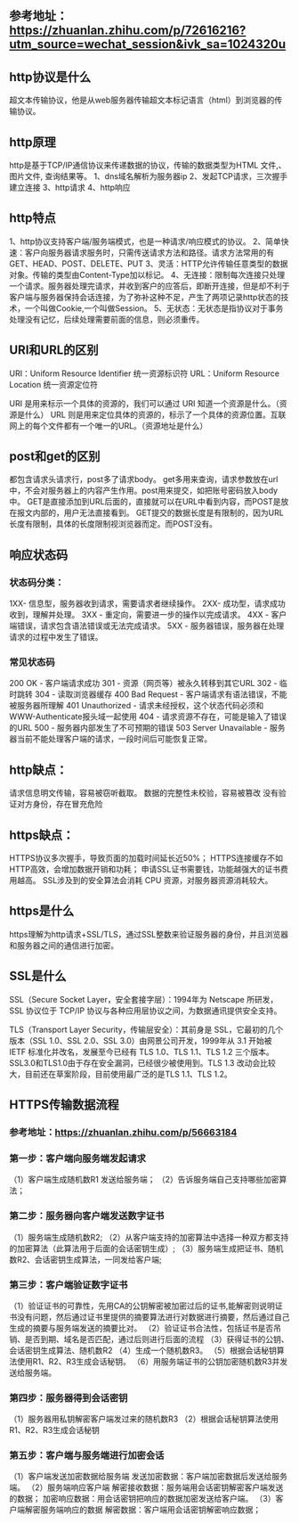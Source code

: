 ## 参考地址：https://zhuanlan.zhihu.com/p/72616216?utm_source=wechat_session&ivk_sa=1024320u

## http协议是什么
超文本传输协议，他是从web服务器传输超文本标记语言（html）到浏览器的传输协议。

## http原理
http是基于TCP/IP通信协议来传递数据的协议，传输的数据类型为HTML 文件,、图片文件, 查询结果等。
1、dns域名解析为服务器ip
2、发起TCP请求，三次握手建立连接
3、http请求
4、http响应

## http特点
1、http协议支持客户端/服务端模式，也是一种请求/响应模式的协议。
2、简单快速：客户向服务器请求服务时，只需传送请求方法和路径。请求方法常用的有GET、HEAD、POST、DELETE、PUT
3、灵活：HTTP允许传输任意类型的数据对象。传输的类型由Content-Type加以标记。
4、无连接：限制每次连接只处理一个请求。服务器处理完请求，并收到客户的应答后，即断开连接，但是却不利于客户端与服务器保持会话连接，为了弥补这种不足，产生了两项记录http状态的技术，一个叫做Cookie,一个叫做Session。
5、无状态：无状态是指协议对于事务处理没有记忆，后续处理需要前面的信息，则必须重传。

## URI和URL的区别
URI：Uniform Resource Identifier 统一资源标识符
URL：Uniform Resource Location 统一资源定位符

URI 是用来标示一个具体的资源的，我们可以通过 URI 知道一个资源是什么。（资源是什么）
URL 则是用来定位具体的资源的，标示了一个具体的资源位置。互联网上的每个文件都有一个唯一的URL。（资源地址是什么）

## post和get的区别
都包含请求头请求行，post多了请求body。
get多用来查询，请求参数放在url中，不会对服务器上的内容产生作用。post用来提交，如把账号密码放入body中。
GET是直接添加到URL后面的，直接就可以在URL中看到内容，而POST是放在报文内部的，用户无法直接看到。
GET提交的数据长度是有限制的，因为URL长度有限制，具体的长度限制视浏览器而定。而POST没有。

## 响应状态码

### 状态码分类：
1XX- 信息型，服务器收到请求，需要请求者继续操作。
2XX- 成功型，请求成功收到，理解并处理。
3XX - 重定向，需要进一步的操作以完成请求。
4XX - 客户端错误，请求包含语法错误或无法完成请求。
5XX - 服务器错误，服务器在处理请求的过程中发生了错误。

### 常见状态码
200 OK - 客户端请求成功
301 - 资源（网页等）被永久转移到其它URL
302 - 临时跳转
304 - 读取浏览器缓存
400 Bad Request - 客户端请求有语法错误，不能被服务器所理解
401 Unauthorized - 请求未经授权，这个状态代码必须和WWW-Authenticate报头域一起使用
404 - 请求资源不存在，可能是输入了错误的URL
500 - 服务器内部发生了不可预期的错误
503 Server Unavailable - 服务器当前不能处理客户端的请求，一段时间后可能恢复正常。

## http缺点：
请求信息明文传输，容易被窃听截取。
数据的完整性未校验，容易被篡改
没有验证对方身份，存在冒充危险

## https缺点：
HTTPS协议多次握手，导致页面的加载时间延长近50%；
HTTPS连接缓存不如HTTP高效，会增加数据开销和功耗；
申请SSL证书需要钱，功能越强大的证书费用越高。
SSL涉及到的安全算法会消耗 CPU 资源，对服务器资源消耗较大。

## https是什么
https理解为http请求+SSL/TLS，通过SSL整数来验证服务器的身份，并且浏览器和服务器之间的通信进行加密。

## SSL是什么
SSL（Secure Socket Layer，安全套接字层）：1994年为 Netscape 所研发，SSL 协议位于 TCP/IP 协议与各种应用层协议之间，为数据通讯提供安全支持。

TLS（Transport Layer Security，传输层安全）：其前身是 SSL，它最初的几个版本（SSL 1.0、SSL 2.0、SSL 3.0）由网景公司开发，1999年从 3.1 开始被 IETF 标准化并改名，发展至今已经有 TLS 1.0、TLS 1.1、TLS 1.2 三个版本。SSL3.0和TLS1.0由于存在安全漏洞，已经很少被使用到。TLS 1.3 改动会比较大，目前还在草案阶段，目前使用最广泛的是TLS 1.1、TLS 1.2。

## HTTPS传输数据流程 

### 参考地址：https://zhuanlan.zhihu.com/p/56663184

### 第一步：客户端向服务端发起请求
（1）客户端生成随机数R1 发送给服务端；
（2）告诉服务端自己支持哪些加密算法；

### 第二步：服务器向客户端发送数字证书
（1）服务端生成随机数R2;
（2）从客户端支持的加密算法中选择一种双方都支持的加密算法（此算法用于后面的会话密钥生成）;
（3）服务端生成把证书、随机数R2、会话密钥生成算法，一同发给客户端;

### 第三步：客户端验证数字证书
（1）验证证书的可靠性，先用CA的公钥解密被加密过后的证书,能解密则说明证书没有问题，然后通过证书里提供的摘要算法进行对数据进行摘要，然后通过自己生成的摘要与服务端发送的摘要比对。
（2）验证证书合法性，包括证书是否吊销、是否到期、域名是否匹配，通过后则进行后面的流程
（3）获得证书的公钥、会话密钥生成算法、随机数R2
（4）生成一个随机数R3。
（5）根据会话秘钥算法使用R1、R2、R3生成会话秘钥。
（6）用服务端证书的公钥加密随机数R3并发送给服务端。

### 第四步：服务器得到会话密钥
（1）服务器用私钥解密客户端发过来的随机数R3
（2）根据会话秘钥算法使用R1、R2、R3生成会话秘钥

### 第五步：客户端与服务端进行加密会话
（1）客户端发送加密数据给服务端
发送加密数据：客户端加密数据后发送给服务端。
（2）服务端响应客户端
解密接收数据：服务端用会话密钥解密客户端发送的数据；
加密响应数据：用会话密钥把响应的数据加密发送给客户端。
（3）客户端解密服务端响应的数据
解密数据：客户端用会话密钥解密响应数据；